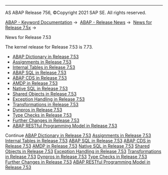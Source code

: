   

* * *

AS ABAP Release 756, ©Copyright 2021 SAP SE. All rights reserved.

[ABAP - Keyword Documentation](javascript:call_link\('abenabap.htm'\)) →  [ABAP - Release News](javascript:call_link\('abennews.htm'\)) →  [News for Release 7.5x](javascript:call_link\('abennews-75.htm'\)) → 

News for Release 7.53

The kernel release for Release 7.53 is 7.73.

-   [ABAP Dictionary in Release 7.53](javascript:call_link\('abennews-753-ddic.htm'\))
-   [Assignments in Release 7.53](javascript:call_link\('abennews-753-assignments.htm'\))
-   [Internal Tables in Release 7.53](javascript:call_link\('abennews-753-itab.htm'\))
-   [ABAP SQL in Release 7.53](javascript:call_link\('abennews-753-abap_sql.htm'\))
-   [ABAP CDS in Release 7.53](javascript:call_link\('abennews-753-abap_cds.htm'\))
-   [AMDP in Release 7.53](javascript:call_link\('abennews-753-amdp.htm'\))
-   [Native SQL in Release 7.53](javascript:call_link\('abennews-753-native_sql.htm'\))
-   [Shared Objects in Release 7.53](javascript:call_link\('abennews-753-shared_objects.htm'\))
-   [Exception Handling in Release 7.53](javascript:call_link\('abennews-753-exceptions.htm'\))
-   [Transformations in Release 7.53](javascript:call_link\('abennews-753-transformations.htm'\))
-   [Dynpros in Release 7.53](javascript:call_link\('abennews-753-dynpros.htm'\))
-   [Type Checks in Release 7.53](javascript:call_link\('abennews-753-type_checks.htm'\))
-   [Further Changes in Release 7.53](javascript:call_link\('abennews-753-others.htm'\))
-   [ABAP RESTful Programming Model in Release 7.53](javascript:call_link\('abennews-753-restful.htm'\))

Continue
[ABAP Dictionary in Release 7.53](javascript:call_link\('abennews-753-ddic.htm'\))
[Assignments in Release 7.53](javascript:call_link\('abennews-753-assignments.htm'\))
[Internal Tables in Release 7.53](javascript:call_link\('abennews-753-itab.htm'\))
[ABAP SQL in Release 7.53](javascript:call_link\('abennews-753-abap_sql.htm'\))
[ABAP CDS in Release 7.53](javascript:call_link\('abennews-753-abap_cds.htm'\))
[AMDP in Release 7.53](javascript:call_link\('abennews-753-amdp.htm'\))
[Native SQL in Release 7.53](javascript:call_link\('abennews-753-native_sql.htm'\))
[Shared Objects in Release 7.53](javascript:call_link\('abennews-753-shared_objects.htm'\))
[Exception Handling in Release 7.53](javascript:call_link\('abennews-753-exceptions.htm'\))
[Transformations in Release 7.53](javascript:call_link\('abennews-753-transformations.htm'\))
[Dynpros in Release 7.53](javascript:call_link\('abennews-753-dynpros.htm'\))
[Type Checks in Release 7.53](javascript:call_link\('abennews-753-type_checks.htm'\))
[Further Changes in Release 7.53](javascript:call_link\('abennews-753-others.htm'\))
[ABAP RESTful Programming Model in Release 7.53](javascript:call_link\('abennews-753-restful.htm'\))